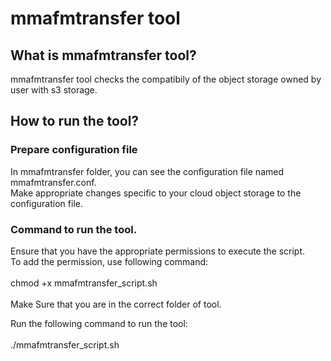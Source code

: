 # mmafmtransfer tool

## What is mmafmtransfer tool?
mmafmtransfer tool checks the compatibily of the object storage owned by user with s3 storage. 


## How to run the tool?
### Prepare configuration file
In mmafmtransfer folder, you can see the configuration file named mmafmtransfer.conf. <br>
Make appropriate changes specific to your cloud object storage to the configuration file. <br>

### Command to run the tool. 
Ensure that you have the appropriate permissions to execute the script. <br>
To add the permission, use following command:<br><br>
chmod +x mmafmtransfer_script.sh<br><br>
Make Sure that you are in the correct folder of tool. 

Run the following command to run the tool:<br><br>
./mmafmtransfer_script.sh<br><br>

